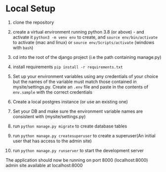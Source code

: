 # Local Setup
1.  clone the repository
2.  create a virtual environment running python 3.8 (or above) - and activate it
    `python3 -m venv env` to create, and `source env/bin/activate` to activate (mac and linux) or `source env/Scripts/activate` (windows with `bash`)

3.  cd into the root of the django project (i.e the path containing manage.py)
4.  install requirements `pip install -r requirements.txt`
5.  Set up your environment variables using any credentials of your choice 
    but the names of the variable must match those contained in mysite/settings.py. Create an `.env` file and paste in the contents of `env.sample` with the correct credentials
6.  Create a local postgres instance (or use an existing one)
7.  Set your DB and make sure the environment variable names are consistent with (mysite/settings.py)
8.  run `python manage.py migrate` to create database tables
9.  run `python manage.py createsuperuser` to create a superuser(An initial user that has access to the admin site)
11. run `python manage.py runserver` to start the development server

The application should now be running on port 8000 (localhost:8000)
admin site available at localhost:8000




